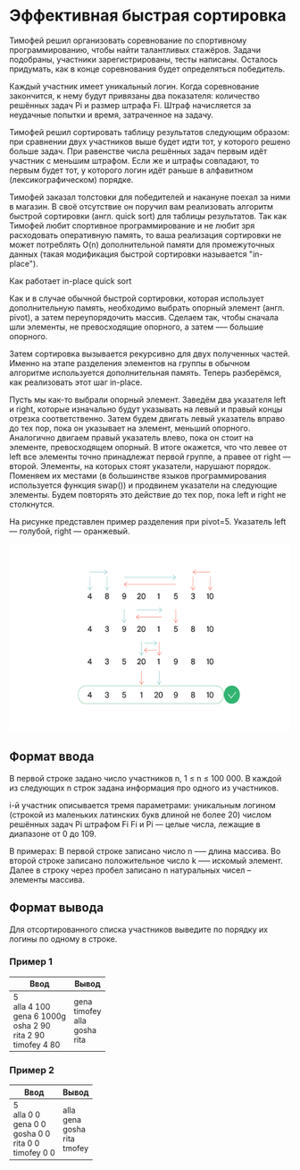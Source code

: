 # Эффективная быстрая сортировка

Тимофей решил организовать соревнование по спортивному программированию, чтобы найти талантливых стажёров. 
Задачи подобраны, участники зарегистрированы, тесты написаны. Осталось придумать, как в конце соревнования будет определяться победитель.

Каждый участник имеет уникальный логин. Когда соревнование закончится, к нему будут привязаны два показателя:
количество решённых задач Pi и размер штрафа Fi. Штраф начисляется за неудачные попытки и время, затраченное на задачу.

Тимофей решил сортировать таблицу результатов следующим образом: при сравнении двух участников выше будет идти тот,
у которого решено больше задач. При равенстве числа решённых задач первым идёт участник с меньшим штрафом. 
Если же и штрафы совпадают, то первым будет тот, у которого логин идёт раньше в алфавитном (лексикографическом) порядке.

Тимофей заказал толстовки для победителей и накануне поехал за ними в магазин. В своё отсутствие он поручил вам реализовать
алгоритм быстрой сортировки (англ. quick sort) для таблицы результатов. Так как Тимофей любит спортивное программирование и
не любит зря расходовать оперативную память, то ваша реализация сортировки не может потреблять O(n) дополнительной памяти для 
промежуточных данных (такая модификация быстрой сортировки называется "in-place").

Как работает in-place quick sort

Как и в случае обычной быстрой сортировки, которая использует дополнительную память, необходимо выбрать опорный элемент (англ. pivot), 
а затем переупорядочить массив. Сделаем так, чтобы сначала шли элементы, не превосходящие опорного, а затем —– большие опорного.

Затем сортировка вызывается рекурсивно для двух полученных частей. Именно на этапе разделения элементов на группы в обычном
алгоритме используется дополнительная память. Теперь разберёмся, как реализовать этот шаг in-place.

Пусть мы как-то выбрали опорный элемент. Заведём два указателя left и right, которые изначально будут указывать на левый и
правый концы отрезка соответственно. Затем будем двигать левый указатель вправо до тех пор, пока он указывает на элемент, 
меньший опорного. Аналогично двигаем правый указатель влево, пока он стоит на элементе, превосходящем опорный. В итоге окажется,
что что левее от left все элементы точно принадлежат первой группе, а правее от right — второй. Элементы, на которых стоят указатели,
нарушают порядок. Поменяем их местами (в большинстве языков программирования используется функция swap()) и продвинем указатели на 
следующие элементы. Будем повторять это действие до тех пор, пока left и right не столкнутся.

На рисунке представлен пример разделения при pivot=5. Указатель left — голубой, right — оранжевый.

![Пример изображения](../../../docs/sort.png)

## Формат ввода

В первой строке задано число участников n, 1 ≤ n ≤ 100 000.
В каждой из следующих n строк задана информация про одного из участников.

i-й участник описывается тремя параметрами: уникальным логином (строкой из маленьких латинских букв длиной не более 20) 
числом решённых задач Pi штрафом Fi Fi и Pi — целые числа, лежащие в диапазоне от 0 до 109.

В примерах:
В первой строке записано число n –— длина массива.
Во второй строке записано положительное число k –— искомый элемент.
Далее в строку через пробел записано n натуральных чисел – элементы массива.

## Формат вывода

Для отсортированного списка участников выведите по порядку их логины по одному в строке.

### Пример 1

| Ввод                                                                           | Вывод                                        |
|--------------------------------------------------------------------------------|----------------------------------------------|
| 5<br/>alla 4 100<br/>gena 6 1000g<br/>osha 2 90<br/>rita 2 90<br/>timofey 4 80 | gena<br/>timofey<br/>alla<br/>gosha<br/>rita |

### Пример 2

| Ввод                                                                   | Вывод                                       |
|------------------------------------------------------------------------|---------------------------------------------|
| 5<br/>alla 0 0<br/>gena 0 0<br/>gosha 0 0<br/>rita 0 0<br/>timofey 0 0 | alla<br/>gena<br/>gosha<br/>rita<br/>tmofey |